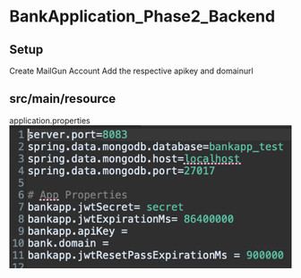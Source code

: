 # BankApplication_Phase2_Backend

## Setup
Create MailGun Account
Add the respective apikey and domainurl

## src/main/resource
application.properties
![Image of Setup](https://github.com/5465da/BankApplication_V2_Backend/blob/master/setup.png)
